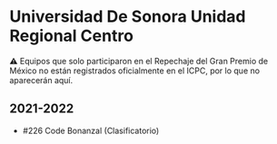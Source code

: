 # Universidad De Sonora Unidad Regional Centro

:warning: Equipos que solo participaron en el Repechaje del Gran Premio de México no están registrados oficialmente en el ICPC, por lo que no aparecerán aquí.

## 2021-2022

- #226 Code Bonanzal (Clasificatorio)


